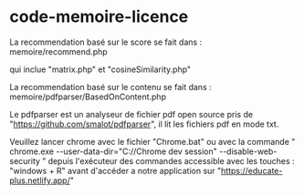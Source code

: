 # code-memoire-licence

La recommendation basé sur le score se fait dans   : memoire/recommend.php

qui inclue "matrix.php" et "cosineSimilarity.php"

La recommendation basé sur le contenu se fait dans : memoire/pdfparser/BasedOnContent.php

Le pdfparser est un analyseur de fichier pdf open source pris de "https://github.com/smalot/pdfparser", il lit les fichiers pdf en mode txt. 

Veuillez lancer chrome avec le fichier "Chrome.bat" ou avec la commande " chrome.exe --user-data-dir="C://Chrome dev session" --disable-web-security ” depuis l'exécuteur 
des commandes accessible avec les touches :  "windows + R" avant d'accéder a notre application sur "https://educate-plus.netlify.app/"
